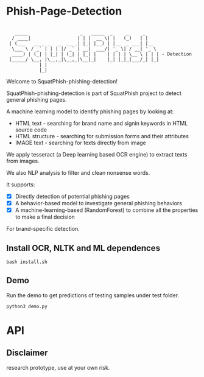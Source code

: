 # Phish-Page-Detection

```

   _____                   _   _____  _     _     _
  / ____|                 | | |  __ \| |   (_)   | |
 | (___   __ _ _   _  __ _| |_| |__) | |__  _ ___| |__
  \___ \ / _` | | | |/ _` | __|  ___/| '_ \| / __| '_ \
  ____) | (_| | |_| | (_| | |_| |    | | | | \__ \ | | | - Detection
 |_____/ \__, |\__,_|\__,_|\__|_|    |_| |_|_|___/_| |_|
            | |
            |_|

```

Welcome to SquatPhish-phishing-detection!

SquatPhish-phishing-detection is part of SquatPhish project to detect general phishing pages.

A machine learning model to identify phishing pages by looking at:

* HTML text - searching for brand name and signin keywords in HTML source code
* HTML structure - searching for submission forms and their attributes
* IMAGE text - searching for texts directly from image

We apply tesseract (a Deep learning based OCR engine) to extract texts from images.

We also NLP analysis to filter and clean nonsense words.

It supports:

- [x] Directly detection of potential phishing pages
- [x] A behavior-based model to investigate general phishing behaviors
- [x] A machine-learning-based (RandomForest) to combine all the properties to make a final decision

For brand-specific detection.

## Install OCR, NLTK and ML dependences
```
bash install.sh
```

## Demo

Run the demo to get predictions of testing samples under test folder.
```
python3 demo.py
```



# API




## Disclaimer

research prototype, use at your own risk.